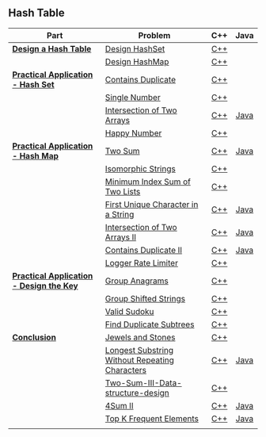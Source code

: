 ## Hash Table

| Part | Problem | C++ | Java |
| --- | --- | :---: | :---: |
| [**Design a Hash Table**](https://leetcode.com/explore/learn/card/hash-table/182/practical-applications/) | [Design HashSet](https://leetcode.com/explore/learn/card/hash-table/182/practical-applications/1139/) | [C++](01-Design-a-Hash-Table/01-Design-HashSet/cpp/) | |
| | [Design HashMap](https://leetcode.com/explore/learn/card/hash-table/182/practical-applications/1140/) | [C++](01-Design-a-Hash-Table/02-Design-HashMap/cpp/) | |
| [**Practical Application - Hash Set**](https://leetcode.com/explore/learn/card/hash-table/183/combination-with-other-algorithms/) | [Contains Duplicate](https://leetcode.com/explore/learn/card/hash-table/183/combination-with-other-algorithms/1112/) | [C++](02-Practical-Application-Hash-Set/01-Contains-Duplicate/cpp-0217/) | |
| | [Single Number](https://leetcode.com/explore/learn/card/hash-table/183/combination-with-other-algorithms/1176/) | [C++](02-Practical-Application-Hash-Set/02-Single-Number/cpp-0136/) | |
| | [Intersection of Two Arrays](https://leetcode.com/explore/learn/card/hash-table/183/combination-with-other-algorithms/1105/) | [C++](02-Practical-Application-Hash-Set/03-Intersection-of-Two-Arrays/cpp-0349/) | [Java](02-Practical-Application-Hash-Set/03-Intersection-of-Two-Arrays/java-0349/src/) |
| | [Happy Number](https://leetcode.com/explore/learn/card/hash-table/183/combination-with-other-algorithms/1131/) | [C++](02-Practical-Application-Hash-Set/04-Happy-Number/cpp-0202/) | |
| [**Practical Application - Hash Map**](https://leetcode.com/explore/learn/card/hash-table/184/comparison-with-other-data-structures/) | [Two Sum](https://leetcode.com/explore/learn/card/hash-table/184/comparison-with-other-data-structures/1115/) | [C++](03-Practical-Application-Hash-Map/01-Two-Sum/cpp-0001/) | [Java](03-Practical-Application-Hash-Map/01-Two-Sum/java-0001/src/) |
| | [Isomorphic Strings](https://leetcode.com/explore/learn/card/hash-table/184/comparison-with-other-data-structures/1117/) | [C++](03-Practical-Application-Hash-Map/02-Isomorphic-Strings/cpp-0205/) | |
| | [Minimum Index Sum of Two Lists](https://leetcode.com/explore/learn/card/hash-table/184/comparison-with-other-data-structures/1177/) | [C++](03-Practical-Application-Hash-Map/03-Minimum-Index-Sum-of-Two-Lists/cpp-0599/) | |
| | [First Unique Character in a String](https://leetcode.com/explore/learn/card/hash-table/184/comparison-with-other-data-structures/1120/) | [C++](03-Practical-Application-Hash-Map/04-First-Unique-Character-in-a-String/cpp-0387/) | [Java](03-Practical-Application-Hash-Map/04-First-Unique-Character-in-a-String/java-0387/src/) |
| | [Intersection of Two Arrays II](https://leetcode.com/explore/learn/card/hash-table/184/comparison-with-other-data-structures/1178/) | [C++](03-Practical-Application-Hash-Map/05-Intersection-of-Two-Arrays-II/cpp-0350/) | [Java](03-Practical-Application-Hash-Map/05-Intersection-of-Two-Arrays-II/java-0350/src/) |
| | [Contains Duplicate II](https://leetcode.com/explore/learn/card/hash-table/184/comparison-with-other-data-structures/1121/) | [C++](03-Practical-Application-Hash-Map/06-Contains-Duplicate-II/cpp-0219/) | [Java](03-Practical-Application-Hash-Map/06-Contains-Duplicate-II/java-0219/src/) |
| | [Logger Rate Limiter](https://leetcode.com/explore/learn/card/hash-table/184/comparison-with-other-data-structures/1122/) | [C++](03-Practical-Application-Hash-Map/07-Logger-Rate-Limiter/cpp-0359/) | |
| [**Practical Application - Design the Key**](https://leetcode.com/explore/learn/card/hash-table/185/hash_table_design_the_key/) | [Group Anagrams](https://leetcode.com/explore/learn/card/hash-table/185/hash_table_design_the_key/1124/) | [C++](04-Practical-Application-Design-the-Key/01-Group-Anagrams/cpp-0049/)| |
| | [Group Shifted Strings](https://leetcode.com/explore/learn/card/hash-table/185/hash_table_design_the_key/1125/) | [C++](04-Practical-Application-Design-the-Key/02-Group-Shifted-Strings/cpp-0249/) | |
| | [Valid Sudoku](https://leetcode.com/explore/learn/card/hash-table/185/hash_table_design_the_key/1126/) | [C++](04-Practical-Application-Design-the-Key/03-Valid-Sudoku/cpp-0036/) | |
| | [Find Duplicate Subtrees](https://leetcode.com/explore/learn/card/hash-table/185/hash_table_design_the_key/1127/) | [C++](04-Practical-Application-Design-the-Key/04-Find-Duplicate-Subtrees/cpp-0652/) | |
| [**Conclusion**](https://leetcode.com/explore/learn/card/hash-table/187/conclusion-hash-table/) | [Jewels and Stones](https://leetcode.com/explore/learn/card/hash-table/187/conclusion-hash-table/1136/) | [C++](05-Conclusion/01-Jewels-and-Stones/cpp-0771/) | |
| | [Longest Substring Without Repeating Characters](https://leetcode.com/explore/learn/card/hash-table/187/conclusion-hash-table/1135/) | [C++](05-Conclusion/02-Longest-Substring-Without-Repeating-Characters/cpp-0003/) | [Java](05-Conclusion/02-Longest-Substring-Without-Repeating-Characters/java-0003/) |
| | [Two-Sum-III-Data-structure-design](https://leetcode.com/explore/learn/card/hash-table/187/conclusion-hash-table/1179/) | [C++](05-Conclusion/03-Two-Sum-III-Data-structure-design/cpp-0170/) | |
| | [4Sum II](https://leetcode.com/explore/learn/card/hash-table/187/conclusion-hash-table/1134/) | [C++](05-Conclusion/04-4Sum-II/cpp-0454/) | [Java](05-Conclusion/04-4Sum-II/java-0454/) |
| | [Top K Frequent Elements](https://leetcode.com/explore/learn/card/hash-table/187/conclusion-hash-table/1133/) | [C++](05-Conclusion/05-Top-K-Frequent-Elements/cpp-0347/) | [Java](05-Conclusion/05-Top-K-Frequent-Elements/java-0347/) |
| | | | |